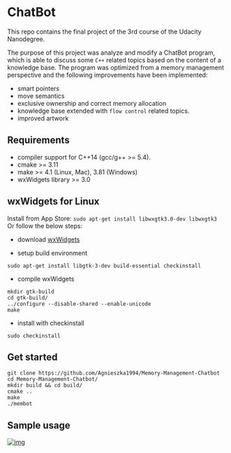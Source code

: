 
# ChatBot

This repo contains the final project of the 3rd course of the Udacity Nanodegree. 

The purpose of this project was analyze and modify a ChatBot program, which is able to discuss some `C++` related topics based on the content of a knowledge base. 
The program was optimized from a memory management perspective and the following improvements have been implemented:
- smart pointers
- move semantics
- exclusive ownership and correct memory allocation
- knowledge base extended with `flow control` related topics.
- improved artwork


## Requirements
- compiler support for C++14 (gcc/g++ >= 5.4).
- cmake >= 3.11
- make >= 4.1 (Linux, Mac), 3.81 (Windows)
- wxWidgets library >= 3.0 

## wxWidgets for Linux
Install from App Store:
`sudo apt-get install libwxgtk3.0-dev libwxgtk3` \
Or follow the below steps:

- download [wxWidgets](http://wxwidgets.org/)

- setup build environment
```shell
sudo apt-get install libgtk-3-dev build-essential checkinstall
```
- compile wxWidgets 
```shell
mkdir gtk-build
cd gtk-build/
../configure --disable-shared --enable-unicode
make
```
- install with checkinstall
```shell
sudo checkinstall
```

## Get started
```
git clone https://github.com/Agnieszka1994/Memory-Management-Chatbot
cd Memory-Management-Chatbot/
mkdir build && cd build/
cmake ..
make
./membot
```

## Sample usage

[![img]()]()

